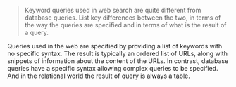 > Keyword queries used in web search are quite different from database queries.
> List key differences between the two, in terms of the way the queries are
> specified and in terms of what is the result of a query.

Queries used in the web are specified by providing a list of keywords with no specific syntax. The result is typically an ordered list of URLs, along with snippets of information about the content of the URLs. In contrast, database queries have a specific syntax allowing complex queries to be specified. And in the relational world the result of query is always a table.
